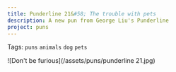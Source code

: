 ```yaml
---
title: Punderline 21&#58; The trouble with pets
description: A new pun from George Liu's Punderline
project: puns
---
```

Tags: `puns` `animals` `dog` `pets`

![Don't be furious](/assets/puns/punderline 21.jpg)
